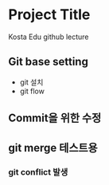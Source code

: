 # Project Title

Kosta Edu github lecture

## Git base setting
- git 설치
- git flow

## Commit을 위한 수정

## git merge 테스트용
### git conflict 발생